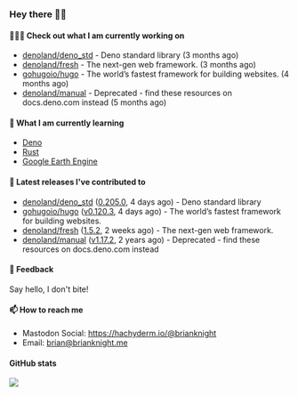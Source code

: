 ### Hey there 👋🏻

#### 👷🏻‍♂️ Check out what I am currently working on

- [denoland/deno_std](https://github.com/denoland/deno_std) - Deno standard library (3 months ago)
- [denoland/fresh](https://github.com/denoland/fresh) - The next-gen web framework. (3 months ago)
- [gohugoio/hugo](https://github.com/gohugoio/hugo) - The world’s fastest framework for building websites. (4 months ago)
- [denoland/manual](https://github.com/denoland/manual) - Deprecated - find these resources on docs.deno.com instead (5 months ago)

#### 🌱 What I am currently learning
- [Deno](https://deno.land/)
- [Rust](https://www.rust-lang.org/)
- [Google Earth Engine](https://earthengine.google.com/)

#### 🔭 Latest releases I've contributed to

- [denoland/deno_std](https://github.com/denoland/deno_std) ([0.205.0](https://github.com/denoland/deno_std/releases/tag/0.205.0), 4 days ago) - Deno standard library
- [gohugoio/hugo](https://github.com/gohugoio/hugo) ([v0.120.3](https://github.com/gohugoio/hugo/releases/tag/v0.120.3), 4 days ago) - The world’s fastest framework for building websites.
- [denoland/fresh](https://github.com/denoland/fresh) ([1.5.2](https://github.com/denoland/fresh/releases/tag/1.5.2), 2 weeks ago) - The next-gen web framework.
- [denoland/manual](https://github.com/denoland/manual) ([v1.17.2](https://github.com/denoland/manual/releases/tag/v1.17.2), 2 years ago) - Deprecated - find these resources on docs.deno.com instead

#### 💬 Feedback

Say hello, I don't bite!

#### 📫 How to reach me

- Mastodon Social: <a rel="me" href="https://hachyderm.io/@brianknight">https://hachyderm.io/@brianknight</a>
- Email: brian@brianknight.me

#### GitHub stats

![](https://github-profile-summary-cards.vercel.app/api/cards/profile-details?username=brianknight10&theme=github)